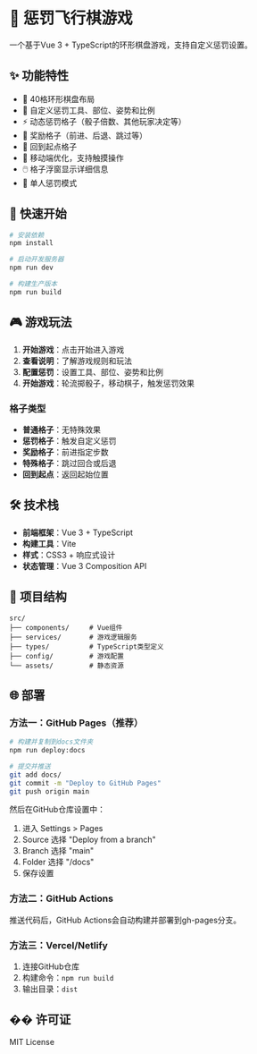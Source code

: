 # 🎲 惩罚飞行棋游戏

一个基于Vue 3 + TypeScript的环形棋盘游戏，支持自定义惩罚设置。

## ✨ 功能特性

- 🎲 40格环形棋盘布局
- 🎯 自定义惩罚工具、部位、姿势和比例
- ⚡ 动态惩罚格子（骰子倍数、其他玩家决定等）
- 🎁 奖励格子（前进、后退、跳过等）
- 🔄 回到起点格子
- 📱 移动端优化，支持触摸操作
- 🖱️ 格子浮窗显示详细信息
- 👤 单人惩罚模式

## 🚀 快速开始

```bash
# 安装依赖
npm install

# 启动开发服务器
npm run dev

# 构建生产版本
npm run build
```

## 🎮 游戏玩法

1. **开始游戏**：点击开始进入游戏
2. **查看说明**：了解游戏规则和玩法
3. **配置惩罚**：设置工具、部位、姿势和比例
4. **开始游戏**：轮流掷骰子，移动棋子，触发惩罚效果

### 格子类型
- **普通格子**：无特殊效果
- **惩罚格子**：触发自定义惩罚
- **奖励格子**：前进指定步数
- **特殊格子**：跳过回合或后退
- **回到起点**：返回起始位置

## 🛠️ 技术栈

- **前端框架**：Vue 3 + TypeScript
- **构建工具**：Vite
- **样式**：CSS3 + 响应式设计
- **状态管理**：Vue 3 Composition API

## 📁 项目结构

```
src/
├── components/     # Vue组件
├── services/       # 游戏逻辑服务
├── types/          # TypeScript类型定义
├── config/         # 游戏配置
└── assets/         # 静态资源
```

## 🌐 部署

### 方法一：GitHub Pages（推荐）

```bash
# 构建并复制到docs文件夹
npm run deploy:docs

# 提交并推送
git add docs/
git commit -m "Deploy to GitHub Pages"
git push origin main
```

然后在GitHub仓库设置中：
1. 进入 Settings > Pages
2. Source 选择 "Deploy from a branch"
3. Branch 选择 "main"
4. Folder 选择 "/docs"
5. 保存设置

### 方法二：GitHub Actions

推送代码后，GitHub Actions会自动构建并部署到gh-pages分支。

### 方法三：Vercel/Netlify

1. 连接GitHub仓库
2. 构建命令：`npm run build`
3. 输出目录：`dist`

## �� 许可证

MIT License
